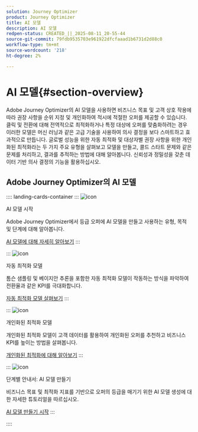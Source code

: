 ```yaml
---
solution: Journey Optimizer
product: Journey Optimizer
title: AI 모델
description: AI 모델
redpen-status: CREATED_||_2025-08-11_20-55-44
source-git-commit: 79fdb9535703e961922dfcfaaad1b6731d2d88c0
workflow-type: tm+mt
source-wordcount: '218'
ht-degree: 2%

---
```



# AI 모델{#section-overview}

Adobe Journey Optimizer의 AI 모델을 사용하면 비즈니스 목표 및 고객 상호 작용에 따라 권장 사항을 순위 지정 및 개인화하여 적시에 적절한 오퍼를 제공할 수 있습니다. 클릭 및 전환에 대해 전역적으로 최적화하거나 특정 대상에 오퍼를 맞춤화하려는 경우 이러한 모델은 머신 러닝과 같은 고급 기술을 사용하여 의사 결정을 보다 스마트하고 효과적으로 만듭니다. 글로벌 성능을 위한 자동 최적화 및 대상자별 권장 사항을 위한 개인화된 최적화라는 두 가지 주요 유형을 살펴보고 모델을 만들고, 콜드 스타트 문제와 같은 문제를 처리하고, 결과를 추적하는 방법에 대해 알아봅니다. 신뢰성과 정밀성을 갖춘 데이터 기반 의사 결정의 기능을 활용하십시오.

## Adobe Journey Optimizer의 AI 모델

:::: landing-cards-container
:::
![icon](https://cdn.experienceleague.adobe.com/icons/book.svg?lang=ko)

AI 모델 시작

Adobe Journey Optimizer에서 등급 오퍼에 AI 모델을 만들고 사용하는 유형, 목적 및 단계에 대해 알아봅니다.

[AI 모델에 대해 자세히 알아보기](../using/experience-decisioning/ranking/ai-models.md)
:::

:::
![icon](https://cdn.experienceleague.adobe.com/icons/chart-line.svg?lang=ko)

자동 최적화 모델

톰슨 샘플링 및 베이지안 추론을 포함한 자동 최적화 모델이 작동하는 방식을 파악하여 전환율과 같은 KPI를 극대화합니다.

[자동 최적화 모델 살펴보기](../using/experience-decisioning/ranking/auto-optimization-model.md)
:::

:::
![icon](https://cdn.experienceleague.adobe.com/icons/bullseye.svg?lang=ko)

개인화된 최적화 모델

개인화된 최적화 모델이 고객 데이터를 활용하여 개인화된 오퍼를 추천하고 비즈니스 KPI를 높이는 방법을 살펴봅니다.

[개인화된 최적화에 대해 알아보기](../using/experience-decisioning/ranking/personalized-optimization-model.md)
:::

:::
![icon](https://cdn.experienceleague.adobe.com/icons/circle-play.svg?lang=ko)

단계별 안내서: AI 모델 만들기

비즈니스 목표 및 최적화 지표를 기반으로 오퍼의 등급을 매기기 위한 AI 모델 생성에 대한 자세한 튜토리얼을 따르십시오.

[AI 모델 만들기 시작](../using/experience-decisioning/ranking/create-ai-models.md)
:::

::::
